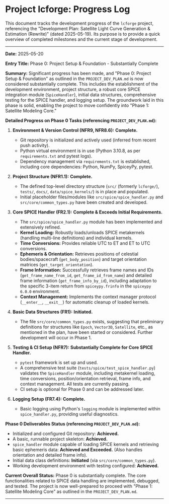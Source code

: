 # Project lcforge: Progress Log

This document tracks the development progress of the `lcforge` project, referencing the "Development Plan: Satellite Light Curve Generation & Estimation (Rewrite)" (dated 2025-05-19). Its purpose is to provide a quick overview of completed milestones and the current stage of development.

---

**Date:** 2025-05-20

**Entry Title:** Phase 0: Project Setup & Foundation - Substantially Complete

**Summary:**
Significant progress has been made, and "Phase 0: Project Setup & Foundation" as outlined in the `PROJECT_DEV_PLAN.md` is now considered substantially complete. This includes the establishment of the development environment, project structure, a robust core SPICE integration module (`SpiceHandler`), initial data structures, comprehensive testing for the SPICE handler, and logging setup. The groundwork laid in this phase is solid, enabling the project to move confidently into "Phase 1: Satellite Modeling Core."

**Detailed Progress on Phase 0 Tasks (referencing `PROJECT_DEV_PLAN.md`):**

1.  **Environment & Version Control (NFR9, NFR8.6):** **Complete.**
    * Git repository is initialized and actively used (inferred from recent push activity).
    * Python virtual environment is in use (Python 3.10.8, as per `requirements.txt` and pytest logs).
    * Dependency management via `requirements.txt` is established, including core dependencies: Python, NumPy, SpiceyPy, pytest.

2.  **Project Structure (NFR1.1):** **Complete.**
    * The defined top-level directory structure (`src/` (formerly `lcforge/`), `tests/`, `docs/`, `data/spice_kernels/`) is in place and populated.
    * Initial placeholder files/modules like `src/spice/spice_handler.py` and `src/core/common_types.py` have been created and developed.

3.  **Core SPICE Handler (FR2.1):** **Complete & Exceeds Initial Requirements.**
    * The `src/spice/spice_handler.py` module has been implemented and extensively refined.
    * **Kernel Loading:** Robustly loads/unloads SPICE metakernels (handling multi-line definitions) and individual kernels.
    * **Time Conversions:** Provides reliable UTC to ET and ET to UTC conversions.
    * **Ephemeris & Orientation:** Retrieves positions of celestial bodies/spacecraft (`get_body_position`) and target orientation matrices (`get_target_orientation`).
    * **Frame Information:** Successfully retrieves frame names and IDs (`get_frame_name_from_id`, `get_frame_id_from_name`) and detailed frame information (`get_frame_info_by_id`), including adaptation to the specific 3-item return from `spiceypy.frinfo` in the `spiceypy 6.0.0` environment.
    * **Context Management:** Implements the context manager protocol (`__enter__`, `__exit__`) for automatic cleanup of loaded kernels.

4.  **Basic Data Structures (FR1):** **Initiated.**
    * The file `src/core/common_types.py` exists, suggesting that preliminary definitions for structures like `Epoch`, `Vector3D`, `Satellite`, etc., as mentioned in the plan, have been started or considered. Further development will occur in Phase 1.

5.  **Testing & CI Setup (NFR7):** **Substantially Complete for Core SPICE Handler.**
    * `pytest` framework is set up and used.
    * A comprehensive test suite (`tests/spice/test_spice_handler.py`) validates the `SpiceHandler` module, including metakernel loading, time conversions, position/orientation retrieval, frame info, and context management. All tests are currently passing.
    * CI setup is optional for Phase 0 and can be addressed later.

6.  **Logging Setup (FR7.4):** **Complete.**
    * Basic logging using Python's `logging` module is implemented within `spice_handler.py`, providing useful diagnostics.

**Phase 0 Deliverables Status (referencing `PROJECT_DEV_PLAN.md`):**

* Initialized and configured Git repository: **Achieved.**
* A basic, runnable project skeleton: **Achieved.**
* `spice_handler` module capable of loading SPICE kernels and retrieving basic ephemeris data: **Achieved and Exceeded.** (Also handles orientation and detailed frame info).
* Initial data class definitions: **Initiated** (via `src/core/common_types.py`).
* Working development environment with testing configured: **Achieved.**

**Current Overall Status:**
Phase 0 is substantially complete. The core functionalities related to SPICE data handling are implemented, debugged, and tested. The project is now well-prepared to proceed with "Phase 1: Satellite Modeling Core" as outlined in the `PROJECT_DEV_PLAN.md`.

---